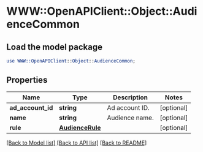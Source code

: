 # WWW::OpenAPIClient::Object::AudienceCommon

## Load the model package
```perl
use WWW::OpenAPIClient::Object::AudienceCommon;
```

## Properties
Name | Type | Description | Notes
------------ | ------------- | ------------- | -------------
**ad_account_id** | **string** | Ad account ID. | [optional] 
**name** | **string** | Audience name. | [optional] 
**rule** | [**AudienceRule**](AudienceRule.md) |  | [optional] 

[[Back to Model list]](../README.md#documentation-for-models) [[Back to API list]](../README.md#documentation-for-api-endpoints) [[Back to README]](../README.md)


